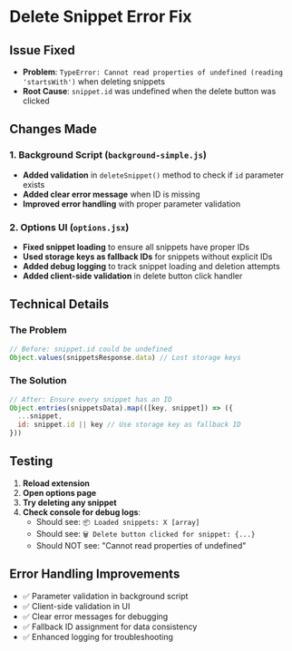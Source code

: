 # Delete Snippet Error Fix

## Issue Fixed
- **Problem**: `TypeError: Cannot read properties of undefined (reading 'startsWith')` when deleting snippets
- **Root Cause**: `snippet.id` was undefined when the delete button was clicked

## Changes Made

### 1. Background Script (`background-simple.js`)
- **Added validation** in `deleteSnippet()` method to check if `id` parameter exists
- **Added clear error message** when ID is missing
- **Improved error handling** with proper parameter validation

### 2. Options UI (`options.jsx`)
- **Fixed snippet loading** to ensure all snippets have proper IDs
- **Used storage keys as fallback IDs** for snippets without explicit IDs
- **Added debug logging** to track snippet loading and deletion attempts
- **Added client-side validation** in delete button click handler

## Technical Details

### The Problem
```javascript
// Before: snippet.id could be undefined
Object.values(snippetsResponse.data) // Lost storage keys
```

### The Solution
```javascript
// After: Ensure every snippet has an ID
Object.entries(snippetsData).map(([key, snippet]) => ({
  ...snippet,
  id: snippet.id || key // Use storage key as fallback ID
}))
```

## Testing
1. **Reload extension**
2. **Open options page**
3. **Try deleting any snippet**
4. **Check console for debug logs**:
   - Should see: `📦 Loaded snippets: X [array]`
   - Should see: `🗑️ Delete button clicked for snippet: {...}`
   - Should NOT see: "Cannot read properties of undefined"

## Error Handling Improvements
- ✅ Parameter validation in background script
- ✅ Client-side validation in UI
- ✅ Clear error messages for debugging
- ✅ Fallback ID assignment for data consistency
- ✅ Enhanced logging for troubleshooting
